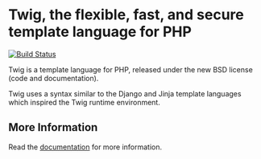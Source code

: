 Twig, the flexible, fast, and secure template language for PHP
==============================================================

[![Build Status](https://secure.travis-ci.org/fabpot/Twig.png?branch=master)](http://travis-ci.org/fabpot/Twig)

Twig is a template language for PHP, released under the new BSD license (code
and documentation).

Twig uses a syntax similar to the Django and Jinja template languages which
inspired the Twig runtime environment.

More Information
----------------

Read the [documentation][1] for more information.

[1]: http://twig.sensiolabs.org/documentation
